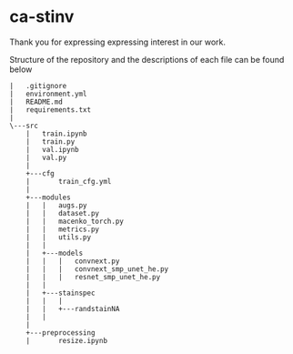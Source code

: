 # ca-stinv
Thank you for expressing expressing interest in our work.

Structure of the repository and the descriptions of each file can be found below
  
```
|   .gitignore
|   environment.yml
|   README.md
|   requirements.txt
|   
\---src
    |   train.ipynb
    |   train.py
    |   val.ipynb
    |   val.py
    |   
    +---cfg
    |       train_cfg.yml
    |       
    +---modules
    |   |   augs.py
    |   |   dataset.py
    |   |   macenko_torch.py
    |   |   metrics.py
    |   |   utils.py
    |   |   
    |   +---models
    |   |   |   convnext.py
    |   |   |   convnext_smp_unet_he.py
    |   |   |   resnet_smp_unet_he.py
    |   |           
    |   +---stainspec
    |   |   |   
    |   |   +---randstainNA
    |   |           
    |           
    +---preprocessing
    |       resize.ipynb
```         

